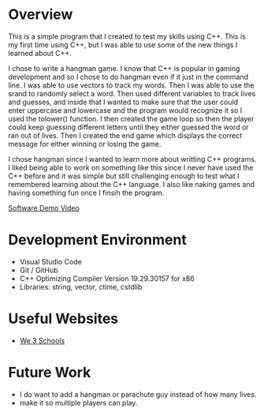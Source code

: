 # Overview

This is a simple program that I created to test my skills using C++. This is my first time using C++, but I was able to use some of the new things I learned about C++.

I chose to write a hangman game. I know that C++ is popular in gaming development and so I chose to do hangman even if it just in the command line. I was able to use vectors to track my words. Then I was able to use the srand to randomly select a word. Then used different variables to track lives and  guesses, and inside that I wanted to make sure that the user could enter uppercase and lowercase and the program would recognize it so I used the tolower() function. I then created the game loop so then the player could keep guessing different letters until they either guessed the word or ran out of lives. Then I created the end game which displays the correct message for either winning or losing the game.

I chose hangman since I wanted to learn more about writting C++ programs. I liked being able to work on something like this since I never have used the C++ before and it was simple but still challenging enough to test what I remembered learning about the C++ language. I also like naking games and having something fun once I finsih the program.

[Software Demo Video](https://www.youtube.com/watch?v=4Due7G0yJ-Q)

# Development Environment

* Visual Studio Code
* Git / GitHub
* C++ Optimizing Compiler Version 19.29.30157 for x86
* Libraries: string, vector, ctime, cstdlib

# Useful Websites

- [We 3 Schools](https://www.w3schools.com/cpp/default.asp)

# Future Work

- I do want to add a hangman or parachute guy instead of how many lives.
- make it so multiple players can play.